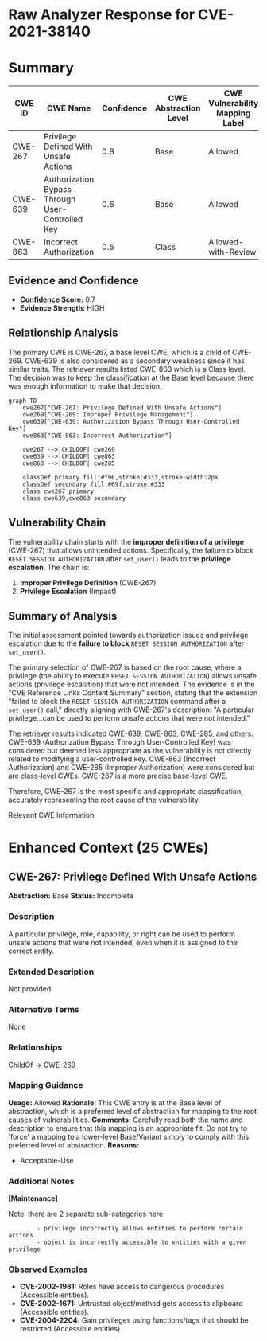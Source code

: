 # Raw Analyzer Response for CVE-2021-38140

# Summary
| CWE ID | CWE Name | Confidence | CWE Abstraction Level | CWE Vulnerability Mapping Label | CWE-Vulnerability Mapping Notes |
|---|---|---|---|---|---|
| CWE-267 | Privilege Defined With Unsafe Actions | 0.8 | Base | Allowed | Primary CWE |
| CWE-639 | Authorization Bypass Through User-Controlled Key | 0.6 | Base | Allowed | Secondary Candidate |
| CWE-863 | Incorrect Authorization | 0.5 | Class | Allowed-with-Review | Secondary Candidate |

## Evidence and Confidence

*   **Confidence Score:** 0.7
*   **Evidence Strength:** HIGH

## Relationship Analysis
The primary CWE is CWE-267, a base level CWE, which is a child of CWE-269. CWE-639 is also considered as a secondary weakness since it has similar traits. The retriever results listed CWE-863 which is a Class level. The decision was to keep the classification at the Base level because there was enough information to make that decision.

```mermaid
graph TD
    cwe267["CWE-267: Privilege Defined With Unsafe Actions"]
    cwe269["CWE-269: Improper Privilege Management"]
    cwe639["CWE-639: Authorization Bypass Through User-Controlled Key"]
    cwe863["CWE-863: Incorrect Authorization"]

    cwe267 -->|CHILDOF| cwe269
    cwe639 -->|CHILDOF| cwe863
    cwe863 -->|CHILDOF| cwe285

    classDef primary fill:#f96,stroke:#333,stroke-width:2px
    classDef secondary fill:#69f,stroke:#333
    class cwe267 primary
    class cwe639,cwe863 secondary
```

## Vulnerability Chain
The vulnerability chain starts with the **improper definition of a privilege** (CWE-267) that allows unintended actions. Specifically, the failure to block `RESET SESSION AUTHORIZATION` after `set_user()` leads to the **privilege escalation**. The chain is:
1.  **Improper Privilege Definition** (CWE-267)
2.  **Privilege Escalation** (Impact)

## Summary of Analysis
The initial assessment pointed towards authorization issues and privilege escalation due to the **failure to block** `RESET SESSION AUTHORIZATION` after `set_user()`.

The primary selection of CWE-267 is based on the root cause, where a privilege (the ability to execute `RESET SESSION AUTHORIZATION`) allows unsafe actions (privilege escalation) that were not intended. The evidence is in the "CVE Reference Links Content Summary" section, stating that the extension "failed to block the `RESET SESSION AUTHORIZATION` command after a `set_user()` call," directly aligning with CWE-267's description: "A particular privilege...can be used to perform unsafe actions that were not intended."

The retriever results indicated CWE-639, CWE-863, CWE-285, and others. CWE-639 (Authorization Bypass Through User-Controlled Key) was considered but deemed less appropriate as the vulnerability is not directly related to modifying a user-controlled key. CWE-863 (Incorrect Authorization) and CWE-285 (Improper Authorization) were considered but are class-level CWEs. CWE-267 is a more precise base-level CWE.

Therefore, CWE-267 is the most specific and appropriate classification, accurately representing the root cause of the vulnerability.

Relevant CWE Information:

# Enhanced Context (25 CWEs)

## CWE-267: Privilege Defined With Unsafe Actions
**Abstraction:** Base
**Status:** Incomplete

### Description
A particular privilege, role, capability, or right can be used to perform unsafe actions that were not intended, even when it is assigned to the correct entity.

### Extended Description
Not provided

### Alternative Terms
None

### Relationships
ChildOf -> CWE-269

### Mapping Guidance
**Usage:** Allowed
**Rationale:** This CWE entry is at the Base level of abstraction, which is a preferred level of abstraction for mapping to the root causes of vulnerabilities.
**Comments:** Carefully read both the name and description to ensure that this mapping is an appropriate fit. Do not try to 'force' a mapping to a lower-level Base/Variant simply to comply with this preferred level of abstraction.
**Reasons:**
- Acceptable-Use

### Additional Notes
**[Maintenance]**

Note: there are 2 separate sub-categories here:

```
		- privilege incorrectly allows entities to perform certain actions
		- object is incorrectly accessible to entities with a given privilege
```

### Observed Examples
- **CVE-2002-1981:** Roles have access to dangerous procedures (Accessible entities).
- **CVE-2002-1671:** Untrusted object/method gets access to clipboard (Accessible entities).
- **CVE-2004-2204:** Gain privileges using functions/tags that should be restricted (Accessible entities).